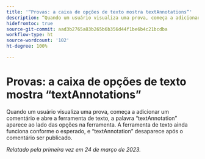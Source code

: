 ```yaml
---
title: '“Provas: a caixa de opções de texto mostra textAnnotations”'
description: “Quando um usuário visualiza uma prova, começa a adicionar um comentário e abre a ferramenta de texto, a palavra textAnnotation aparece ao lado das opções na ferramenta. A ferramenta de texto ainda funciona como esperado, e textAnnotation desaparece após o comentário ser publicado.”
hidefromtoc: true
source-git-commit: aad3b2765a83b265b6b356d44f1be6b4c21bcdba
workflow-type: ht
source-wordcount: '102'
ht-degree: 100%

---
```



# Provas: a caixa de opções de texto mostra “textAnnotations”

<!--This article is on the WF and WFP TOCs-->

Quando um usuário visualiza uma prova, começa a adicionar um comentário e abre a ferramenta de texto, a palavra “textAnnotation” aparece ao lado das opções na ferramenta. A ferramenta de texto ainda funciona conforme o esperado, e “textAnnotation” desaparece após o comentário ser publicado.

_Relatado pela primeira vez em 24 de março de 2023._

